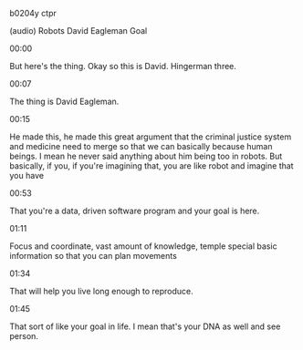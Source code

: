 b0204y ctpr

(audio) Robots David Eagleman Goal

00:00

But here's the thing. Okay so this is David. Hingerman three.

00:07

The thing is David Eagleman.

00:15

He made this, he made this great argument that the criminal justice system and medicine need to merge so that we can basically because human beings. I mean he never said anything about him being too in robots. But basically, if you, if you're imagining that, you are like robot and imagine that you have

00:53

That you're a data, driven software program and your goal is here.

01:11

Focus and coordinate, vast amount of knowledge, temple special basic information so that you can plan movements

01:34

That will help you live long enough to reproduce.

01:45

That sort of like your goal in life. I mean that's your DNA as well and see person.